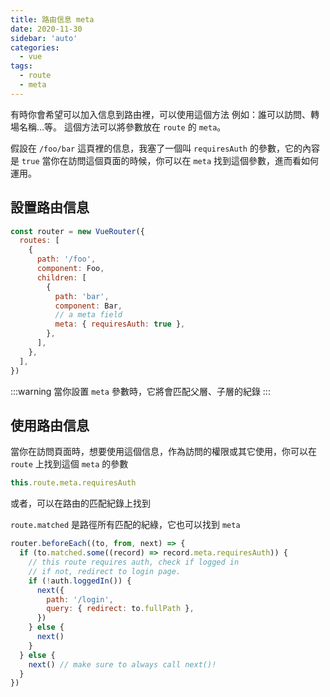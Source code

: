 ```yaml
---
title: 路由信息 meta
date: 2020-11-30
sidebar: 'auto'
categories:
  - vue
tags:
  - route
  - meta
---
```


有時你會希望可以加入信息到路由裡，可以使用這個方法
例如：誰可以訪問、轉場名稱...等。
這個方法可以將參數放在 `route` 的 `meta`。

假設在 `/foo/bar` 這頁裡的信息，我塞了一個叫 `requiresAuth` 的參數，它的內容是 `true`
當你在訪問這個頁面的時候，你可以在 `meta` 找到這個參數，進而看如何運用。

## 設置路由信息

```js {11}
const router = new VueRouter({
  routes: [
    {
      path: '/foo',
      component: Foo,
      children: [
        {
          path: 'bar',
          component: Bar,
          // a meta field
          meta: { requiresAuth: true },
        },
      ],
    },
  ],
})
```

:::warning
當你設置 `meta` 參數時，它將會匹配父層、子層的紀錄
:::

## 使用路由信息

當你在訪問頁面時，想要使用這個信息，作為訪問的權限或其它使用，你可以在 `route` 上找到這個 `meta` 的參數

```js
this.route.meta.requiresAuth
```

或者，可以在路由的匹配紀錄上找到

`route.matched` 是路徑所有匹配的紀綠，它也可以找到 `meta`

```js {2}
router.beforeEach((to, from, next) => {
  if (to.matched.some((record) => record.meta.requiresAuth)) {
    // this route requires auth, check if logged in
    // if not, redirect to login page.
    if (!auth.loggedIn()) {
      next({
        path: '/login',
        query: { redirect: to.fullPath },
      })
    } else {
      next()
    }
  } else {
    next() // make sure to always call next()!
  }
})
```
